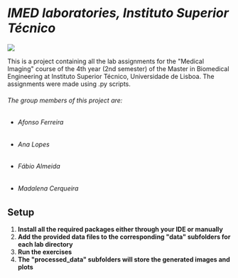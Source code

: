 # _IMED laboratories, Instituto Superior Técnico_ 

[![](https://www.ejp-eurad.eu/sites/default/files/2019-11/ist_logo.png)](https://fenix.tecnico.ulisboa.pt/cursos/mebiom/disciplina-curricular/1529008522386) 

This is a project containing all the lab assignments for the "Medical Imaging" course of the 4th year (2nd semester) of the Master in Biomedical Engineering at Instituto Superior Técnico, Universidade de Lisboa. The assignments were made using .py scripts.

###### The group members of this project are: 
 - ###### Afonso Ferreira
 - ###### Ana Lopes
 - ###### Fábio Almeida
 - ###### Madalena Cerqueira


## Setup

1. **Install all the required packages either through your IDE or manually**
2. **Add the provided data files to the corresponding "data" subfolders for each lab directory**
3. **Run the exercises**
4. **The "processed_data" subfolders will store the generated images and plots**





